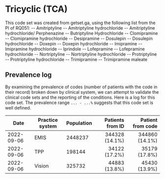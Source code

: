 # Tricyclic (TCA)  

This code set was created from getset.ga, using the following list from the PI of RQ051:
-- Amitriptyline
-- Amitriptyline hydrochloride
-- Amitriptyline hydrochloride/ Perphenazine
-- Butriptyline Hydrochloride
-- Clomipramine
-- Clomipramine hydrochloride
-- Desipramine
-- Dosulepin
-- Dosulepin hydrochloride
-- Doxepin
-- Doxepin hydrochloride
-- Imipramine
-- Imipramine hydrochloride
-- Iprindole
-- Lofepramine
-- Lofepramine hydrochloride
-- Nortriptyline
-- Nortriptyline hydrochloride
-- Protriptyline
-- Protriptyline hydrochloride
-- Trimipramine
-- Trimipramine maleate


## Prevalence log

By examining the prevalence of codes (number of patients with the code in their record) broken down by clinical system, we can attempt to validate the clinical code sets and the reporting of the conditions. Here is a log for this code set. The prevalence range `... - ...%` suggests that this code set is well defined.

| Date       | Practice system | Population | Patients from ID | Patient from code |
| ---------- | --------------- | ---------- | ---------------: | ----------------: |
| 2022-09-06 | EMIS            |    2448237 |   344328 (14.1%) |    344860 (14.1%) |
| 2022-09-06 | TPP             |     198144 |    34122 (17.2%) |     35179 (17.8%) |
| 2022-09-06 | Vision          |     325732 |    44883 (13.8%) |     45430 (13.9%) |